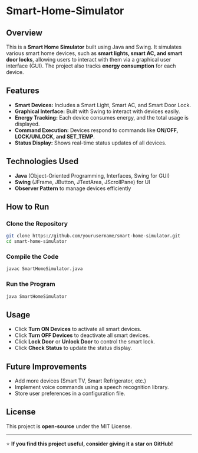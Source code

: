# Smart-Home-Simulator

## Overview
This is a **Smart Home Simulator** built using Java and Swing. It simulates various smart home devices, such as **smart lights, smart AC, and smart door locks**, allowing users to interact with them via a graphical user interface (GUI). The project also tracks **energy consumption** for each device.

## Features
- **Smart Devices:** Includes a Smart Light, Smart AC, and Smart Door Lock.
- **Graphical Interface:** Built with Swing to interact with devices easily.
- **Energy Tracking:** Each device consumes energy, and the total usage is displayed.
- **Command Execution:** Devices respond to commands like **ON/OFF, LOCK/UNLOCK, and SET_TEMP**.
- **Status Display:** Shows real-time status updates of all devices.

## Technologies Used
- **Java** (Object-Oriented Programming, Interfaces, Swing for GUI)
- **Swing** (JFrame, JButton, JTextArea, JScrollPane) for UI
- **Observer Pattern** to manage devices efficiently

## How to Run
### Clone the Repository
```sh
git clone https://github.com/yourusername/smart-home-simulator.git
cd smart-home-simulator
```

### Compile the Code
```sh
javac SmartHomeSimulator.java
```

### Run the Program
```sh
java SmartHomeSimulator
```

## Usage
- Click **Turn ON Devices** to activate all smart devices.
- Click **Turn OFF Devices** to deactivate all smart devices.
- Click **Lock Door** or **Unlock Door** to control the smart lock.
- Click **Check Status** to update the status display.
  
## Future Improvements
- Add more devices (Smart TV, Smart Refrigerator, etc.)
- Implement voice commands using a speech recognition library.
- Store user preferences in a configuration file.

## License
This project is **open-source** under the MIT License.

---

⭐ **If you find this project useful, consider giving it a star on GitHub!** 

